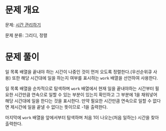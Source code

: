 # 문제 개요

문제: [시간 관리하기](https://www.acmicpc.net/problem/6068)

문제 분류: 그리디, 정렬

# 문제 풀이

일 목록 배열을 끝내야 하는 시간이 나중인 것이 먼저 오도록 정렬한다.(우선순위큐 사용) 또한 해당 시간대에 일을 하는지 여부를 표시하는 `work` 배열을 선언하여 사용한다.

일 목록 배열을 순차적으로 탐색하며 `work` 배열에서 현재 일을 끝내야하는 시간부터 필요한 시간만큼 연속으로 일할 수 있는 부분이 있는지 확인하고 그 부분에 1을 채워넣어 해당 시간대에 일을 한다는 것을 표시한다. 만약 필요한 시간만큼 연속으로 일할 수 없다면 제시간에 일을 끝낼 수 없다는 뜻이므로 -1을 출력한다.

마지막에 `work` 배열을 앞에서부터 탐색하며 처음 1이 나오는(처음 일하는) 시간을 찾아 출력한다.
